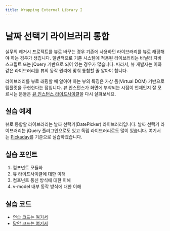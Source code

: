 ```yaml
---
title: Wrapping External Library I
---
```


# 날짜 선택기 라이브러리 통합

실무의 레거시 프로젝트를 뷰로 바꾸는 경우 기존에 사용하던 라이브러리를 뷰로 래핑해야 하는 경우가 생깁니다. 일반적으로 기존 시스템에 적용된 라이브러리는 바닐라 자바스크립트 또는 jQuery 기반으로 되어 있는 경우가 많습니다. 따라서, 뷰 개발자는 이와 같은 라이브러리를 뷰의 동작 원리에 맞춰 통합할 줄 알아야 합니다.

라이브러리를 뷰로 래핑할 때 알아야 하는 뷰의 특징은 가상 돔(Virtual DOM) 기반으로 템플릿을 구현한다는 점입니다. 뷰 인스턴스가 화면에 부착되는 시점이 언제인지 잘 모르시는 분들은 [뷰 인스턴스 라이프사이클](../vue/life-cycle.html)을 다시 살펴보세요.

## 실습 예제

뷰로 통합할 라이브러리는 날짜 선택기(DatePicker) 라이브러리입니다. 날짜 선택기 라이브러리는 jQuery 플러그인으로도 있고 독립 라이브러리로도 많이 있습니다. 여기서는 [Pickaday](https://github.com/dbushell/Pikaday)를 기준으로 실습하겠습니다.

## 실습 포인트

1. 컴포넌트 모듈화
2. 뷰 라이프사이클에 대한 이해
3. 컴포넌트 통신 방식에 대한 이해
4. v-model 내부 동작 방식에 대한 이해

## 실습 코드

- [연습 코드는 여기서](https://github.com/joshua1988/vue-camp/tree/vue6-class/2_todo/external-library/exercise)
- [답안 코드는 여기서](https://github.com/joshua1988/vue-camp/tree/vue6-class/2_todo/external-library/answer)
